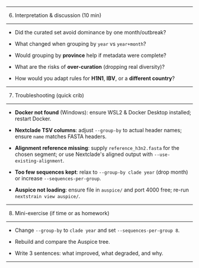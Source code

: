 * * * * *

6) Interpretation & discussion (10 min)
---------------------------------------

-   Did the curated set avoid dominance by one month/outbreak?

-   What changed when grouping by `year` vs `year+month`?

-   Would grouping by **province** help if metadata were complete?

-   What are the risks of **over-curation** (dropping real diversity)?

-   How would you adapt rules for **H1N1**, **IBV**, or a **different country**?

* * * * *

7) Troubleshooting (quick crib)
-------------------------------

-   **Docker not found** (Windows): ensure WSL2 & Docker Desktop installed; restart Docker.

-   **Nextclade TSV columns**: adjust `--group-by` to actual header names; ensure `name` matches FASTA headers.

-   **Alignment reference missing**: supply `reference_h3n2.fasta` for the chosen segment; or use Nextclade's aligned output with `--use-existing-alignment`.

-   **Too few sequences kept**: relax to `--group-by clade year` (drop month) or increase `--sequences-per-group`.

-   **Auspice not loading**: ensure file in `auspice/` and port 4000 free; re-run `nextstrain view auspice/`.

* * * * *

8) Mini-exercise (if time or as homework)
-----------------------------------------

-   Change `--group-by` to `clade year` and set `--sequences-per-group 8`.

-   Rebuild and compare the Auspice tree.

-   Write 3 sentences: what improved, what degraded, and why.

* * * * *
